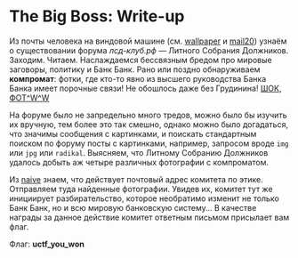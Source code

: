 # The Big Boss: Write-up

Из почты человека на виндовой машине (см. [wallpaper](../wallpaper) и [mail20](../mail20)) узнаём о существовании форума _лсд-клуб.рф_ — Литного Собрания Должников. Заходим. Читаем. Наслаждаемся бессвязным бредом про мировые заговоры, политику и Банк Банк. Рано или поздно обнаруживаем **компромат**: фотки, где кто-то явно из высшего руководства Банка Банка имеет порочные связи! Не обошлось даже без Грудинина! [ШОК, ФОТ^W^W](images/)

На форуме было не запредельно много тредов, можно было бы изучить их вручную, тем более это так смешно, однако можно было догадаться, что значимы сообщения с картинками, и поискать стандартным поиском по форуму посты с картинками, например, запросом вроде `img` или `jpg` или `radikal`. Выясняем, что Литному Собранию Должников удалось добыть аж четыре различных фотографии с компроматом.

Из [naive](../naive) знаем, что действует почтовый адрес комитета по этике. Отправляем туда найденные фотографии. Увидев их, комитет тут же инициирует разбирательство, которое необратимо изменит не только Банк Банк, но и всю мировую банковскую систему… В качестве награды за данное действие комитет ответным письмом присылает вам флаг.

Флаг: **uctf_you_won**
